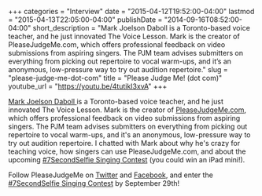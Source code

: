 +++
categories = "Interview"
date = "2015-04-12T19:52:00-04:00"
lastmod = "2015-04-13T22:05:00-04:00"
publishDate = "2014-09-16T08:52:00-04:00"
short_description = "Mark Joelson Daboll is a Toronto-based voice teacher, and he just innovated The Voice Lesson. Mark is the creator of PleaseJudgeMe.com, which offers professional feedback on video submissions from aspiring singers. The PJM team advises submitters on everything from picking out repertoire to vocal warm-ups, and it’s an anonymous, low-pressure way to try out audition repertoire."
slug = "please-judge-me-dot-com"
title = "Please Judge Me! (dot com)"
youtube_url = "https://youtu.be/4tutikI3xvA"
+++

[Mark Joelson Daboll ](http://www.pleasejudgeme.com/judge-team.html)is a Toronto-based voice teacher, and he just innovated The Voice Lesson. Mark is the creator of [PleaseJudgeMe.com](http://www.pleasejudgeme.com/home.html), which offers professional feedback on video submissions from aspiring singers. The PJM team advises submitters on everything from picking out repertoire to vocal warm-ups, and it's an anonymous, low-pressure way to try out audition repertoire. I chatted with Mark about why he's crazy for teaching voice, how singers can use PleaseJudgeMe.com, and about the upcoming [#7SecondSelfie Singing Contest](http://www.pleasejudgeme.com/7secondselfie.html) (you could win an iPad mini!).

Follow PleaseJudgeMe on [Twitter](https://twitter.com/_PleaseJudgeMe) and [Facebook](https://www.facebook.com/PleaseJudgeMe), and enter the [#7SecondSelfie Singing Contest](http://www.pleasejudgeme.com/7secondselfie.html) by September 29th!
